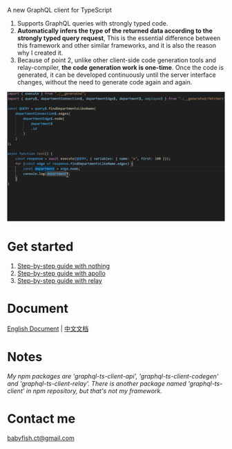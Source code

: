 A new GraphQL client for TypeScript

1. Supports GraphQL queries with strongly typed code.
2. **Automatically infers the type of the returned data according to the strongly typed query request**, This is the essential difference between this framework and other similar frameworks, and it is also the reason why I created it.
3. Because of point 2, unlike other client-side code generation tools and relay-compiler, **the code generation work is one-time**. Once the code is generated, it can be developed continuously until the server interface changes, without the need to generate code again and again.

![Loading_GIF_Animation](graphql-ts-client.gif)


# Get started

1. [Step-by-step guide with nothing](get-start-async.md)
2. [Step-by-step guide with apollo](get-start-apollo.md)
3. [Step-by-step guide with relay](get-start-relay.md)

# Document
[English Document](doc/README.md) | [中文文档](doc/README_zh_CN.md)

# Notes

*My npm packages are 'graphql-ts-client-api', 'graphql-ts-client-codegen' and 'graphql-ts-client-relay'. There is another package named 'graphql-ts-client' in npm repository, but that's not my framework.*

# Contact me
babyfish.ct@gmail.com
